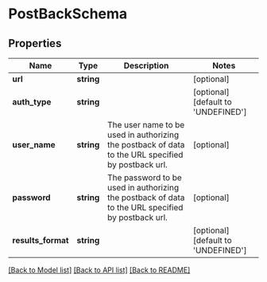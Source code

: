 # PostBackSchema

## Properties
Name | Type | Description | Notes
------------ | ------------- | ------------- | -------------
**url** | **string** |  | [optional] 
**auth_type** | **string** |  | [optional] [default to 'UNDEFINED']
**user_name** | **string** | The user name to be used in authorizing the postback of data to the URL specified by postback url. | [optional] 
**password** | **string** | The password to be used in authorizing the postback of data to the URL specified by postback url. | [optional] 
**results_format** | **string** |  | [optional] [default to 'UNDEFINED']

[[Back to Model list]](../../README.md#documentation-for-models) [[Back to API list]](../../README.md#documentation-for-api-endpoints) [[Back to README]](../../README.md)

